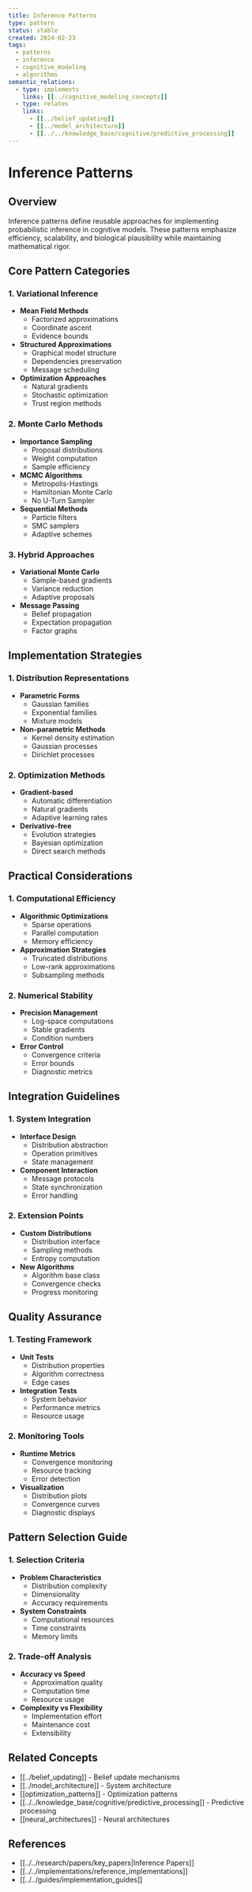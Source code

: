 ```yaml
---
title: Inference Patterns
type: pattern
status: stable
created: 2024-02-23
tags:
  - patterns
  - inference
  - cognitive_modeling
  - algorithms
semantic_relations:
  - type: implements
    links: [[../cognitive_modeling_concepts]]
  - type: relates
    links:
      - [[../belief_updating]]
      - [[../model_architecture]]
      - [[../../knowledge_base/cognitive/predictive_processing]]
---
```


# Inference Patterns

## Overview
Inference patterns define reusable approaches for implementing probabilistic inference in cognitive models. These patterns emphasize efficiency, scalability, and biological plausibility while maintaining mathematical rigor.

## Core Pattern Categories

### 1. Variational Inference
- **Mean Field Methods**
  - Factorized approximations
  - Coordinate ascent
  - Evidence bounds
- **Structured Approximations**
  - Graphical model structure
  - Dependencies preservation
  - Message scheduling
- **Optimization Approaches**
  - Natural gradients
  - Stochastic optimization
  - Trust region methods

### 2. Monte Carlo Methods
- **Importance Sampling**
  - Proposal distributions
  - Weight computation
  - Sample efficiency
- **MCMC Algorithms**
  - Metropolis-Hastings
  - Hamiltonian Monte Carlo
  - No U-Turn Sampler
- **Sequential Methods**
  - Particle filters
  - SMC samplers
  - Adaptive schemes

### 3. Hybrid Approaches
- **Variational Monte Carlo**
  - Sample-based gradients
  - Variance reduction
  - Adaptive proposals
- **Message Passing**
  - Belief propagation
  - Expectation propagation
  - Factor graphs

## Implementation Strategies

### 1. Distribution Representations
- **Parametric Forms**
  - Gaussian families
  - Exponential families
  - Mixture models
- **Non-parametric Methods**
  - Kernel density estimation
  - Gaussian processes
  - Dirichlet processes

### 2. Optimization Methods
- **Gradient-based**
  - Automatic differentiation
  - Natural gradients
  - Adaptive learning rates
- **Derivative-free**
  - Evolution strategies
  - Bayesian optimization
  - Direct search methods

## Practical Considerations

### 1. Computational Efficiency
- **Algorithmic Optimizations**
  - Sparse operations
  - Parallel computation
  - Memory efficiency
- **Approximation Strategies**
  - Truncated distributions
  - Low-rank approximations
  - Subsampling methods

### 2. Numerical Stability
- **Precision Management**
  - Log-space computations
  - Stable gradients
  - Condition numbers
- **Error Control**
  - Convergence criteria
  - Error bounds
  - Diagnostic metrics

## Integration Guidelines

### 1. System Integration
- **Interface Design**
  - Distribution abstraction
  - Operation primitives
  - State management
- **Component Interaction**
  - Message protocols
  - State synchronization
  - Error handling

### 2. Extension Points
- **Custom Distributions**
  - Distribution interface
  - Sampling methods
  - Entropy computation
- **New Algorithms**
  - Algorithm base class
  - Convergence checks
  - Progress monitoring

## Quality Assurance

### 1. Testing Framework
- **Unit Tests**
  - Distribution properties
  - Algorithm correctness
  - Edge cases
- **Integration Tests**
  - System behavior
  - Performance metrics
  - Resource usage

### 2. Monitoring Tools
- **Runtime Metrics**
  - Convergence monitoring
  - Resource tracking
  - Error detection
- **Visualization**
  - Distribution plots
  - Convergence curves
  - Diagnostic displays

## Pattern Selection Guide

### 1. Selection Criteria
- **Problem Characteristics**
  - Distribution complexity
  - Dimensionality
  - Accuracy requirements
- **System Constraints**
  - Computational resources
  - Time constraints
  - Memory limits

### 2. Trade-off Analysis
- **Accuracy vs Speed**
  - Approximation quality
  - Computation time
  - Resource usage
- **Complexity vs Flexibility**
  - Implementation effort
  - Maintenance cost
  - Extensibility

## Related Concepts
- [[../belief_updating]] - Belief update mechanisms
- [[../model_architecture]] - System architecture
- [[optimization_patterns]] - Optimization patterns
- [[../../knowledge_base/cognitive/predictive_processing]] - Predictive processing
- [[neural_architectures]] - Neural architectures

## References
- [[../../research/papers/key_papers|Inference Papers]]
- [[../../implementations/reference_implementations]]
- [[../../guides/implementation_guides]] 